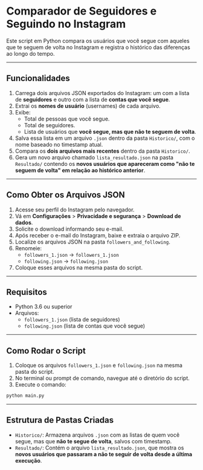 
# Comparador de Seguidores e Seguindo no Instagram

Este script em Python compara os usuários que você segue com aqueles que te seguem de volta no Instagram e registra o histórico das diferenças ao longo do tempo.

---

## Funcionalidades

1. Carrega dois arquivos JSON exportados do Instagram: um com a lista de **seguidores** e outro com a lista de **contas que você segue**.
2. Extrai os **nomes de usuário** (usernames) de cada arquivo.
3. Exibe:
   - Total de pessoas que você segue.
   - Total de seguidores.
   - Lista de usuários que **você segue, mas que não te seguem de volta**.
4. Salva essa lista em um arquivo `.json` dentro da pasta `Historico/`, com o nome baseado no timestamp atual.
5. Compara os **dois arquivos mais recentes** dentro da pasta `Historico/`.
6. Gera um novo arquivo chamado `lista_resultado.json` na pasta `Resultado/` contendo os **novos usuários que apareceram como "não te seguem de volta" em relação ao histórico anterior**.

---

## Como Obter os Arquivos JSON

1. Acesse seu perfil do Instagram pelo navegador.
2. Vá em **Configurações** > **Privacidade e segurança** > **Download de dados**.
3. Solicite o download informando seu e-mail.
4. Após receber o e-mail do Instagram, baixe e extraia o arquivo ZIP.
5. Localize os arquivos JSON na pasta `followers_and_following`.
6. Renomeie:
   - `followers_1.json` → `followers_1.json`
   - `following.json` → `following.json`
7. Coloque esses arquivos na mesma pasta do script.

---

## Requisitos

- Python 3.6 ou superior
- Arquivos:
  - `followers_1.json` (lista de seguidores)
  - `following.json` (lista de contas que você segue)

---

## Como Rodar o Script

1. Coloque os arquivos `followers_1.json` e `following.json` na mesma pasta do script.
2. No terminal ou prompt de comando, navegue até o diretório do script.
3. Execute o comando:

```bash
python main.py
```

---

## Estrutura de Pastas Criadas

- `Historico/`: Armazena arquivos `.json` com as listas de quem você segue, mas que **não te segue de volta**, salvos com timestamp.
- `Resultado/`: Contém o arquivo `lista_resultado.json`, que mostra os **novos usuários que passaram a não te seguir de volta desde a última execução**.

